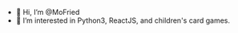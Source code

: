 - 👋 Hi, I’m @MoFried
- 👀 I’m interested in Python3, ReactJS, and children's card games.

<!---
MoFried/MoFried is a ✨ special ✨ repository because its `README.md` (this file) appears on your GitHub profile.
You can click the Preview link to take a look at your changes.
--->
